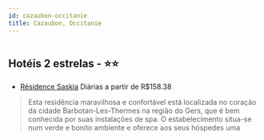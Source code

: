 ```yaml
---
id: cazaubon-occitanie
title: Cazaubon, Occitanie
---
```


<center><img src="http://photos.hotelbeds.com/giata/15/151037/151037a_hb_a_001.jpg" alt="" /></center>


## Hotéis 2 estrelas - ⭐️⭐️

-    [Résidence Saskia](https://www.hurb.com/hoteis/cazaubon/residence-saskia-JNP-JP851032?cmp=18055) Diárias a partir de R$158.38
   > Esta residência maravilhosa e confortável está localizada no coração da cidade Barbotan-Les-Thermes na região do Gers, que é bem conhecida por suas instalações de spa. O estabelecimento situa-se num verde e bonito ambiente e oferece aos seus hóspedes uma 
